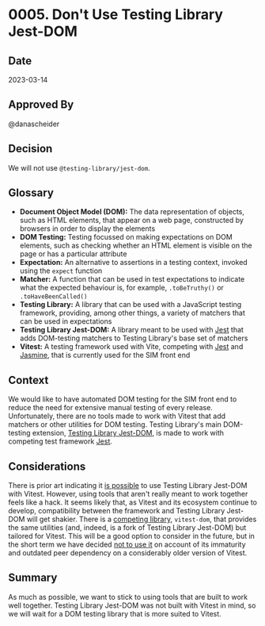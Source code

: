 # 0005. Don't Use Testing Library Jest-DOM

## Date

2023-03-14

## Approved By

@danascheider

## Decision

We will not use `@testing-library/jest-dom`.

## Glossary

- **Document Object Model (DOM):** The data representation of objects, such as HTML elements, that appear on a web page, constructed by browsers in order to display the elements
- **DOM Testing:** Testing focussed on making expectations on DOM elements, such as checking whether an HTML element is visible on the page or has a particular attribute
- **Expectation:** An alternative to assertions in a testing context, invoked using the `expect` function
- **Matcher:** A function that can be used in test expectations to indicate what the expected behaviour is, for example, `.toBeTruthy()` or `.toHaveBeenCalled()`
- **Testing Library:** A library that can be used with a JavaScript testing framework, providing, among other things, a variety of matchers that can be used in expectations
- **Testing Library Jest-DOM:** A library meant to be used with [Jest](https://jestjs.io) that adds DOM-testing matchers to Testing Library's base set of matchers
- **Vitest:** A testing framework used with Vite, competing with [Jest](https://jestjs.io) and [Jasmine](https://jasmine.github.io), that is currently used for the SIM front end

## Context

We would like to have automated DOM testing for the SIM front end to reduce the need for extensive manual testing of every release. Unfortunately, there are no tools made to work with Vitest that add matchers or other utilities for DOM testing. Testing Library's main DOM-testing extension, [Testing Library Jest-DOM](https://testing-library.com/docs/ecosystem-jest-dom/), is made to work with competing test framework [Jest](https://jestjs.io).

## Considerations

There is prior art indicating it [is possible](https://markus.oberlehner.net/blog/using-testing-library-jest-dom-with-vitest/) to use Testing Library Jest-DOM with Vitest. However, using tools that aren't really meant to work together feels like a hack. It seems likely that, as Vitest and its ecosystem continue to develop, compatibility between the framework and Testing Library Jest-DOM will get shakier. There is a [competing library](https://github.com/chaance/vitest-dom), `vitest-dom`, that provides the same utilities (and, indeed, is a fork of Testing Library Jest-DOM) but tailored for Vitest. This will be a good option to consider in the future, but in the short term we have decided [not to use it](/docs/adrs/0005-wait-to-use-vitest-dom.md) on account of its immaturity and outdated peer dependency on a considerably older version of Vitest.

## Summary

As much as possible, we want to stick to using tools that are built to work well together. Testing Library Jest-DOM was not built with Vitest in mind, so we will wait for a DOM testing library that is more suited to Vitest.
